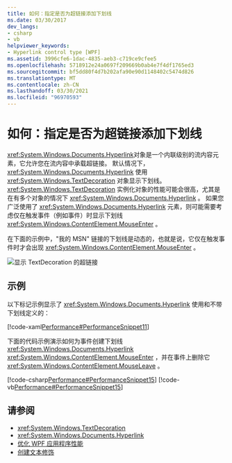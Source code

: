 ```yaml
---
title: 如何：指定是否为超链接添加下划线
ms.date: 03/30/2017
dev_langs:
- csharp
- vb
helpviewer_keywords:
- Hyperlink control type [WPF]
ms.assetid: 3996cfe6-1dac-4835-aeb3-c719ce9cfee5
ms.openlocfilehash: 5718912e24a0697f209669b0ab4e7f4df1765ed3
ms.sourcegitcommit: bf5dd80f4d7b202afa90e90d1148402c5474d826
ms.translationtype: MT
ms.contentlocale: zh-CN
ms.lasthandoff: 03/30/2021
ms.locfileid: "96970593"
---
```

# <a name="how-to-specify-whether-a-hyperlink-is-underlined"></a>如何：指定是否为超链接添加下划线
<xref:System.Windows.Documents.Hyperlink>对象是一个内联级别的流内容元素，它允许您在流内容中承载超链接。 默认情况下， <xref:System.Windows.Documents.Hyperlink> 使用 <xref:System.Windows.TextDecoration> 对象显示下划线。 <xref:System.Windows.TextDecoration> 实例化对象的性能可能会很高，尤其是在有多个对象的情况下 <xref:System.Windows.Documents.Hyperlink> 。 如果您广泛使用了 <xref:System.Windows.Documents.Hyperlink> 元素，则可能需要考虑仅在触发事件（例如事件）时显示下划线 <xref:System.Windows.ContentElement.MouseEnter> 。  
  
 在下面的示例中，"我的 MSN" 链接的下划线是动态的，也就是说，它仅在触发事件时才会出现 <xref:System.Windows.ContentElement.MouseEnter> 。  
  
  ![显示 TextDecoration 的超链接](./media/how-to-specify-whether-a-hyperlink-is-underlined/text-decorations-hyperlinks.png)  

## <a name="example"></a>示例  
 以下标记示例显示了 <xref:System.Windows.Documents.Hyperlink> 使用和不带下划线定义的：  
  
 [!code-xaml[Performance#PerformanceSnippet11](~/samples/snippets/csharp/VS_Snippets_Wpf/Performance/CSharp/Hyperlink.xaml#performancesnippet11)]  
  
 下面的代码示例演示如何为事件创建下划线 <xref:System.Windows.Documents.Hyperlink> <xref:System.Windows.ContentElement.MouseEnter> ，并在事件上删除它 <xref:System.Windows.ContentElement.MouseLeave> 。  
  
 [!code-csharp[Performance#PerformanceSnippet15](~/samples/snippets/csharp/VS_Snippets_Wpf/Performance/CSharp/Hyperlink.xaml.cs#performancesnippet15)]
 [!code-vb[Performance#PerformanceSnippet15](~/samples/snippets/visualbasic/VS_Snippets_Wpf/Performance/visualbasic/hyperlink.xaml.vb#performancesnippet15)]  
  
## <a name="see-also"></a>请参阅

- <xref:System.Windows.TextDecoration>
- <xref:System.Windows.Documents.Hyperlink>
- [优化 WPF 应用程序性能](optimizing-wpf-application-performance.md)
- [创建文本修饰](how-to-create-a-text-decoration.md)
